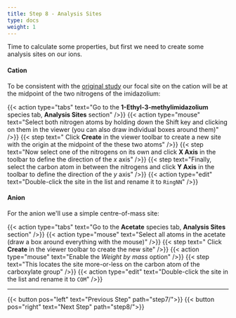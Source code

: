 ```yaml
---
title: Step 8 - Analysis Sites
type: docs
weight: 1
---
```


Time to calculate some properties, but first we need to create some analysis sites on our ions.

#### Cation

To be consistent with the [original study](https://doi.org/10.1021/jp102180q) our focal site on the cation will be at the midpoint of the two nitrogens of the imidazolium:

{{< action type="tabs" text="Go to the **1-Ethyl-3-methylimidazolium** species tab, **Analysis Sites** section" />}}
{{< action type="mouse" text="Select both nitrogen atoms by holding down the Shift key and  clicking on them in the viewer (you can also draw individual boxes around them)" />}}
{{< step text=" Click **Create** in the viewer toolbar to create a new site with the origin at the midpoint of the these two atoms" />}}
{{< step text="Now select one of the nitrogens on its own and click **X Axis** in the toolbar to define the direction of the _x_ axis" />}}
{{< step text="Finally, select the carbon atom in between the nitrogens and click **Y Axis** in the toolbar to define the direction of the _y_ axis" />}}
{{< action type="edit" text="Double-click the site in the list and rename it to `RingNN`" />}}

#### Anion

For the anion we'll use a simple centre-of-mass site:

{{< action type="tabs" text="Go to the **Acetate** species tab, **Analysis Sites** section" />}}
{{< action type="mouse" text="Select all atoms in the acetate (draw a box around everything with the mouse)" />}}
{{< step text=" Click **Create** in the viewer toolbar to create the new site" />}}
{{< action type="mouse" text="Enable the _Weight by mass_ option" />}}
{{< step text="This locates the site more-or-less on the carbon atom of the carboxylate group" />}}
{{< action type="edit" text="Double-click the site in the list and rename it to `COM`" />}}

* * *
{{< button pos="left" text="Previous Step" path="step7/">}}
{{< button pos="right" text="Next Step" path="step8/">}}

